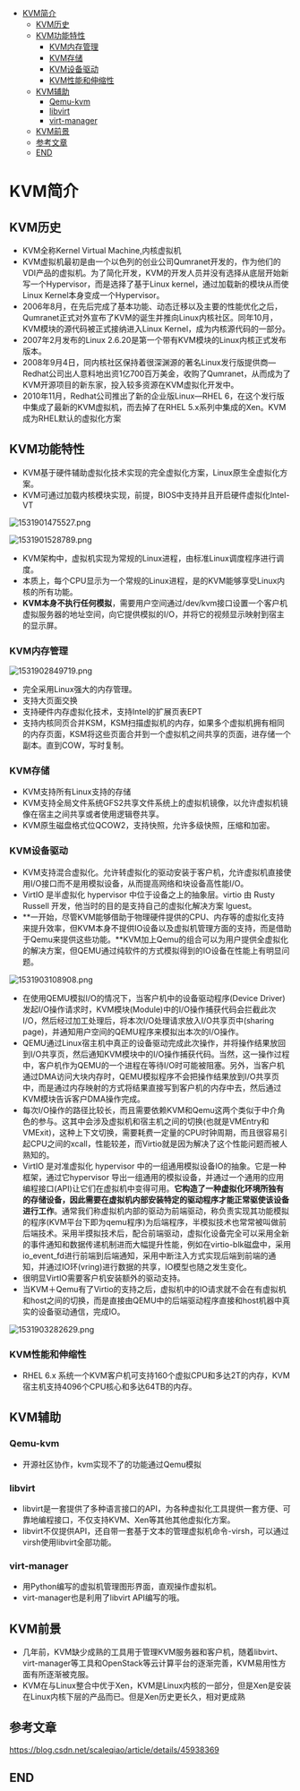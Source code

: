 <!-- TOC depthFrom:1 depthTo:6 withLinks:1 updateOnSave:1 orderedList:0 -->

- [KVM简介](#kvm简介)
	- [KVM历史](#kvm历史)
	- [KVM功能特性](#kvm功能特性)
		- [KVM内存管理](#kvm内存管理)
		- [KVM存储](#kvm存储)
		- [KVM设备驱动](#kvm设备驱动)
		- [KVM性能和伸缩性](#kvm性能和伸缩性)
	- [KVM辅助](#kvm辅助)
		- [Qemu-kvm](#qemu-kvm)
		- [libvirt](#libvirt)
		- [virt-manager](#virt-manager)
	- [KVM前景](#kvm前景)
	- [参考文章](#参考文章)
	- [END](#end)

<!-- /TOC -->
# KVM简介

## KVM历史

* KVM全称Kernel Virtual Machine,内核虚拟机
* KVM虚拟机最初是由一个以色列的创业公司Qumranet开发的，作为他们的VDI产品的虚拟机。为了简化开发，KVM的开发人员并没有选择从底层开始新写一个Hypervisor，而是选择了基于Linux kernel，通过加载新的模块从而使Linux Kernel本身变成一个Hypervisor。
* 2006年8月，在先后完成了基本功能、动态迁移以及主要的性能优化之后，Qumranet正式对外宣布了KVM的诞生并推向Linux内核社区。同年10月，KVM模块的源代码被正式接纳进入Linux Kernel，成为内核源代码的一部分。
* 2007年2月发布的Linux 2.6.20是第一个带有KVM模块的Linux内核正式发布版本。
* 2008年9月4日，同内核社区保持着很深渊源的著名Linux发行版提供商—Redhat公司出人意料地出资1亿700百万美金，收购了Qumranet，从而成为了KVM开源项目的新东家，投入较多资源在KVM虚拟化开发中。
* 2010年11月，Redhat公司推出了新的企业版Linux—RHEL 6，在这个发行版中集成了最新的KVM虚拟机，而去掉了在RHEL 5.x系列中集成的Xen。KVM成为RHEL默认的虚拟化方案


## KVM功能特性


* KVM基于硬件辅助虚拟化技术实现的完全虚拟化方案，Linux原生全虚拟化方案。
* KVM可通过加载内核模块实现，前提，BIOS中支持并且开启硬件虚拟化Intel-VT

![1531901475527.png](image/1531901475527.png)

![1531901528789.png](image/1531901528789.png)

* KVM架构中，虚拟机实现为常规的Linux进程，由标准Linux调度程序进行调度。
* 本质上，每个CPU显示为一个常规的Linux进程，是的KVM能够享受Linux内核的所有功能。
* **KVM本身不执行任何模拟**，需要用户空间通过/dev/kvm接口设置一个客户机虚拟服务器的地址空间，向它提供模拟的I/O，并将它的视频显示映射到宿主的显示屏。

### KVM内存管理

![1531902849719.png](image/1531902849719.png)

* 完全采用Linux强大的内存管理。
* 支持大页面交换
* 支持硬件内存虚拟化技术，支持Intel的扩展页表EPT
* 支持内核同页合并KSM，KSM扫描虚拟机的内存，如果多个虚拟机拥有相同的内存页面，KSM将这些页面合并到一个虚拟机之间共享的页面，进存储一个副本。直到COW，写时复制。


### KVM存储

* KVM支持所有Linux支持的存储
* KVM支持全局文件系统GFS2共享文件系统上的虚拟机镜像，以允许虚拟机镜像在宿主之间共享或者使用逻辑卷共享。
* KVM原生磁盘格式位QCOW2，支持快照，允许多级快照，压缩和加密。


### KVM设备驱动

* KVM支持混合虚拟化。允许转虚拟化的驱动安装于客户机，允许虚拟机直接使用I/O接口而不是用模拟设备，从而提高网络和块设备高性能I/O。
* VirtIO 是半虚拟化 hypervisor 中位于设备之上的抽象层。virtio 由 Rusty Russell 开发，他当时的目的是支持自己的虚拟化解决方案 lguest。
* **一开始，尽管KVM能够借助于物理硬件提供的CPU、内存等的虚拟化支持来提升效率，但KVM本身不提供IO设备以及虚拟机管理方面的支持，而是借助于Qemu来提供这些功能。**KVM加上Qemu的组合可以为用户提供全虚拟化的解决方案，但QEMU通过纯软件的方式模拟得到的IO设备在性能上有明显问题。

![1531903108908.png](image/1531903108908.png)

* 在使用QEMU模拟I/O的情况下，当客户机中的设备驱动程序(Device Driver)发起I/O操作请求时，KVM模块(Module)中的I/O操作捕获代码会拦截此次I/O，然后经过加工处理后，将本次I/O处理请求放入I/O共享页中(sharing page)，并通知用户空间的QEMU程序来模拟出本次的I/O操作。
* QEMU通过Linux宿主机中真正的设备驱动完成此次操作，并将操作结果放回到I/O共享页，然后通知KVM模块中的I/O操作捕获代码。当然，这一操作过程中，客户机作为QEMU的一个进程在等待I/O时可能被阻塞。另外，当客户机通过DMA访问大块内存时，QEMU模拟程序不会把操作结果放到I/O共享页中，而是通过内存映射的方式将结果直接写到客户机的内存中去，然后通过KVM模块告诉客户DMA操作完成。
* 每次I/O操作的路径比较长，而且需要依赖KVM和Qemu这两个类似于中介角色的参与。这其中会涉及虚拟机和宿主机之间的切换(也就是VMEntry和VMExit)，这种上下文切换，需要耗费一定量的CPU时钟周期，而且很容易引起CPU之间的xcall，性能较差，而Virtio就是因为解决了这个性能问题而被人熟知的。
* VirtIO 是对准虚拟化 hypervisor 中的一组通用模拟设备IO的抽象。它是一种框架，通过它hypervisor 导出一组通用的模拟设备，并通过一个通用的应用编程接口(API)让它们在虚拟机中变得可用。**它构造了一种虚拟化环境所独有的存储设备，因此需要在虚拟机内部安装特定的驱动程序才能正常驱使该设备进行工作**。通常我们称虚拟机内部的驱动为前端驱动，称负责实现其功能模拟的程序(KVM平台下即为qemu程序)为后端程序，半模拟技术也常常被叫做前后端技术。采用半摸拟技术后，配合前端驱动，虚拟化设备完全可以采用全新的事件通知和数据传递机制进而大幅提升性能，例如在virtio-blk磁盘中，采用io_event_fd进行前端到后端通知，采用中断注入方式实现后端到前端的通知，并通过IO环(vring)进行数据的共享，IO模型也随之发生变化。
* 很明显VirtIO需要客户机安装额外的驱动支持。
* 当KVM＋Qemu有了Virtio的支持之后，虚拟机中的IO请求就不会在有虚拟机和host之间的切换，而是直接由QEMU中的后端驱动程序直接和host机器中真实的设备驱动通信，完成IO。

![1531903282629.png](image/1531903282629.png)



### KVM性能和伸缩性

* RHEL 6.x 系统一个KVM客户机可支持160个虚拟CPU和多达2T的内存，KVM宿主机支持4096个CPU核心和多达64TB的内存。

## KVM辅助

### Qemu-kvm

* 开源社区协作，kvm实现不了的功能通过Qemu模拟

### libvirt

* libvirt是一套提供了多种语言接口的API，为各种虚拟化工具提供一套方便、可靠地编程接口，不仅支持KVM、Xen等其他其他虚拟化方案。
* libvirt不仅提供API，还自带一套基于文本的管理虚拟机命令-virsh，可以通过virsh使用libvirt全部功能。


### virt-manager

* 用Python编写的虚拟机管理图形界面，直观操作虚拟机。
* virt-manager也是利用了libvirt API编写的哦。


## KVM前景

* 几年前，KVM缺少成熟的工具用于管理KVM服务器和客户机，随着libvirt、virt-manager等工具和OpenStack等云计算平台的逐渐完善，KVM易用性方面有所逐渐被克服。
* KVM在与Linux整合中优于Xen，KVM是Linux内核的一部分，但是Xen是安装在Linux内核下层的产品而已。但是Xen历史更长久，相对更成熟



## 参考文章

https://blog.csdn.net/scaleqiao/article/details/45938369

## END
